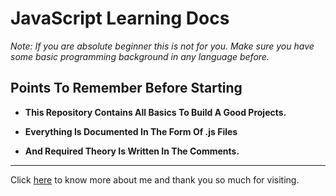 # JavaScript Learning Docs

*Note: If you are absolute beginner this is not for you. Make sure you have some basic programming background in any language before.*

## Points To Remember Before Starting

- **This Repository Contains All Basics To Build A Good Projects.**

- **Everything Is Documented In The Form Of .js Files**

- **And Required Theory Is Written In The Comments.**

---
Click [here](https://www.utkarshakya.rf.gd) to know more about me and thank you so much for visiting.
